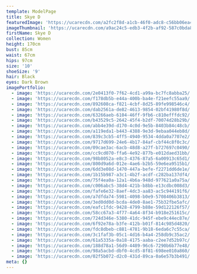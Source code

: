 ```yaml
---
template: ModelPage
title: Skye D
featuredImage: 'https://ucarecdn.com/a2fc2f8d-a1cb-46f0-adc8-c56bb06ea443/'
imageThumbnail: 'https://ucarecdn.com/a9ac24c5-edb3-4f2b-af92-587c0bda86a9/'
firstName: Skye D
collection: Women
height: 170cm
bust: 85cm
waist: 67cm
hips: 97cm
size: '10'
shoeSize: '9'
hair: Black
eyes: Dark Brown
imagePortfolio:
  - image: 'https://ucarecdn.com/2e0413f0-7f62-4cd1-a99a-bc7fc8abba25/'
  - image: 'https://ucarecdn.com/f178db5b-e44a-400b-ba4e-f21eefc55aa9/'
  - image: 'https://ucarecdn.com/892608ca-f821-4cbf-8d25-89fe998546c4/'
  - image: 'https://ucarecdn.com/dab2561a-de82-4613-9854-02bf41980f8d/'
  - image: 'https://ucarecdn.com/63266aeb-6104-46ff-9fb6-c810efffdc92/'
  - image: 'https://ucarecdn.com/b43529c5-2642-45f4-b2df-70074d28b29b/'
  - image: 'https://ucarecdn.com/abb4e39d-d170-4c0d-9e5b-8403b84c48cb/'
  - image: 'https://ucarecdn.com/a119eda1-b443-4388-9e3d-9ebaa044eb8d/'
  - image: 'https://ucarecdn.com/839c3cb5-4ff5-4940-9534-4dda0a7707e2/'
  - image: 'https://ucarecdn.com/9717d699-24e6-4b17-84af-cbf44c8f0c3c/'
  - image: 'https://ucarecdn.com/09cae3ac-6acb-48d8-a27f-b727697c0490/'
  - image: 'https://ucarecdn.com/cc9cd070-ffa6-4e92-877b-e012daed31bb/'
  - image: 'https://ucarecdn.com/98b8052a-e8c3-4376-87a5-6a00913c65d1/'
  - image: 'https://ucarecdn.com/800d9a6d-012e-4ae6-b2b5-59e6ea9515b1/'
  - image: 'https://ucarecdn.com/6dd3e08d-1470-447a-befe-f2271dd6de1e/'
  - image: 'https://ucarecdn.com/1b15b987-a3c1-4b2f-acdf-c282ba137df4/'
  - image: 'https://ucarecdn.com/75f4ea0a-12a1-4b6a-948d-977621a0a75a/'
  - image: 'https://ucarecdn.com/c006abc5-38d4-421b-b8bb-e13cdbc008d3/'
  - image: 'https://ucarecdn.com/fafe6e32-8aef-4dc3-aa83-ac5c944191f6/'
  - image: 'https://ucarecdn.com/a7dfda74-5981-4098-b0e9-5708406b3813/'
  - image: 'https://ucarecdn.com/3ed0dd0d-bcda-4de0-8ae1-75b32fbe5afc/'
  - image: 'https://ucarecdn.com/eafc1fdc-9428-4799-b88e-59d122126f57/'
  - image: 'https://ucarecdn.com/58cc67a3-4f77-4a64-8f34-b918e251615c/'
  - image: 'https://ucarecdn.com/724d346e-5380-41dc-945f-ebe9c44ec87e/'
  - image: 'https://ucarecdn.com/6f92e78a-b3fe-412b-b01f-814c985d4820/'
  - image: 'https://ucarecdn.com/fdc8dbeb-c881-4781-9b18-6eda6c7c55ca/'
  - image: 'https://ucarecdn.com/3c1faf3b-05c1-4d16-b4a4-258db9c35ac2/'
  - image: 'https://ucarecdn.com/61a5335a-0a18-4175-aaba-c2ee7d52b97c/'
  - image: 'https://ucarecdn.com/188d78a1-56d9-4489-96c6-7290b6b77e48/'
  - image: 'https://ucarecdn.com/98a5acbd-dbf0-4cd5-8f81-698ee010a860/'
  - image: 'https://ucarecdn.com/02f5b072-d2c0-431d-89ca-0a6e57b3b491/'
meta: {}
---
```



